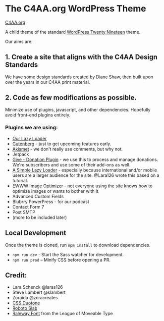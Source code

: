 # The C4AA.org WordPress Theme

[C4AA.org](https://c4aa.org)

A child theme of the standard [WordPress Twenty Nineteen](https://wordpress.org/themes/twentynineteen/) theme.

Our aims are:

## 1. Create a site that aligns with the C4AA Design Standards

We have some design standards created by Diane Shaw, then built upon over the years in our C4AA print material.

## 2. Code as few modifications as possible.

Minimize use of plugins, javascript, and other dependencies. Hopefully avoid front-end plugins entirely.

### Plugins we are using:

- [Our Lazy Loader](https://github.com/thec4aa/simple-lazy-loader)
- [Gutenberg](https://wordpress.org/plugins/gutenberg/) - just to get upcoming features early.
- [Akismet](https://wordpress.org/plugins/akismet/) - we don't really use comments, but why not.
- Jetpack
- [Give - Donation Plugin](https://wordpress.org/plugins/give/) - we use this to process and manage donations. We're subscribers and use some of their add-ons as well.
- [A Simple Lazy Loader](https://github.com/thec4aa/simple-lazy-loader) - especially because international and/or mobile users are a larger audience for the site.  @Lara126 wrote this based on a tutorial.
- [EWWW Image Optimizer](https://wordpress.org/plugins/ewww-image-optimizer/) - not everyone using the site knows how to optimize images or wants to bother with it.
- Advanced Custom Fields
- Blubrry PowerPress - for our podcast
- Contact Form 7
- Post SMTP
- (more to be included later)


## Local Development

Once the theme is cloned, run `npm install` to download dependencies.

* `npm run dev` - Start the Sass watcher for development.
* `npm run prod` – Minify CSS before opening a PR.

## Credit:

- Lara Schenck @laras126
- Steve Lambert @slambert
- Zoraida @zoracreates
- [CSS Duotone](https://cssduotone.com/)
- [Roboto Slab](https://fonts.google.com/specimen/Roboto+Slab)
- [Raleway Font](https://www.theleagueofmoveabletype.com/raleway) from the League of Moveable Type
